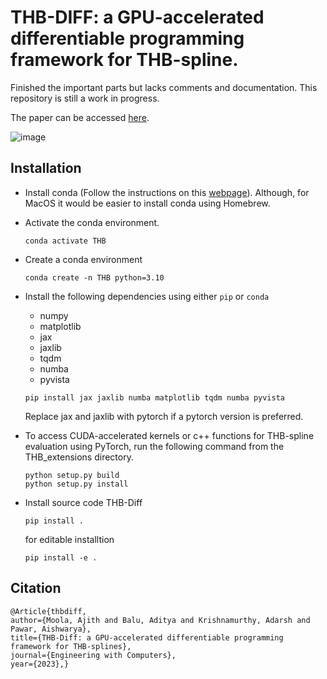 # THB-DIFF: a GPU-accelerated differentiable programming framework for THB-spline.

Finished the important parts but lacks comments and documentation. This repository is still a work in progress.

The paper can be accessed [here](https://rdcu.be/dyLQl).

![image](https://github.com/ajithmoola/THB/assets/113499868/3bb2f1d4-de0a-4d86-a8f5-db4c7eab0466)

## Installation

- Install conda (Follow the instructions on this [webpage](https://docs.anaconda.com/free/miniconda/miniconda-install/)). Although, for MacOS it would be easier to install conda using Homebrew.

- Activate the conda environment.

  ```
  conda activate THB
  ```

- Create a conda environment

    ```
    conda create -n THB python=3.10
    ```

- Install the following dependencies using either ```pip``` or ```conda```
    - numpy
    - matplotlib
    - jax
    - jaxlib
    - tqdm
    - numba
    - pyvista


    ```
    pip install jax jaxlib numba matplotlib tqdm numba pyvista
    ```

    Replace jax and jaxlib with pytorch if a pytorch version is preferred.

- To access CUDA-accelerated kernels or c++ functions for THB-spline evaluation using PyTorch, run the following command from the THB_extensions directory.

    ```
    python setup.py build
    python setup.py install
    ```

- Install source code THB-Diff

    ```
    pip install .
    ```
    for editable installtion
    ```
    pip install -e .
    ```

## Citation
```
@Article{thbdiff,
author={Moola, Ajith and Balu, Aditya and Krishnamurthy, Adarsh and Pawar, Aishwarya},
title={THB-Diff: a GPU-accelerated differentiable programming framework for THB-splines},
journal={Engineering with Computers},
year={2023},}
```
